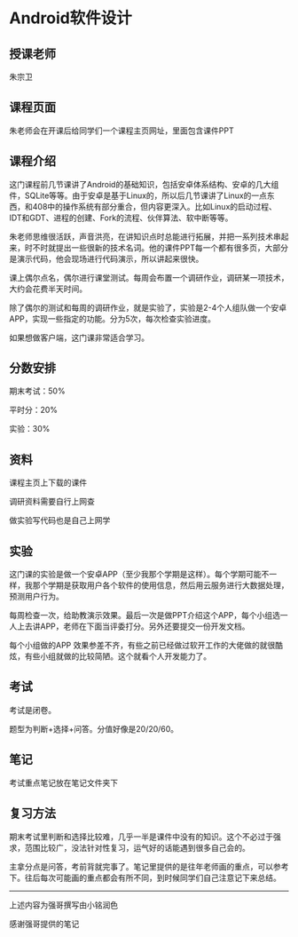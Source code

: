 # Android软件设计

## 授课老师

 朱宗卫 



## 课程页面

朱老师会在开课后给同学们一个课程主页网址，里面包含课件PPT



## 课程介绍

这门课程前几节课讲了Android的基础知识，包括安卓体系结构、安卓的几大组件，SQLite等等。由于安卓是基于Linux的，所以后几节课讲了Linux的一点东西，和408中的操作系统有部分重合，但内容更深入。比如Linux的启动过程、IDT和GDT、进程的创建、Fork的流程、伙伴算法、软中断等等。

朱老师思维很活跃，声音洪亮，在讲知识点时总能进行拓展，并把一系列技术串起来，时不时就提出一些很新的技术名词。他的课件PPT每一个都有很多页，大部分是演示代码，他会现场进行代码演示，所以讲起来很快。

课上偶尔点名，偶尔进行课堂测试。每周会布置一个调研作业，调研某一项技术，大约会花费半天时间。

除了偶尔的测试和每周的调研作业，就是实验了，实验是2-4个人组队做一个安卓APP，实现一些指定的功能。分为5次，每次检查实验进度。

如果想做客户端，这门课非常适合学习。



## 分数安排

期末考试：50%

平时分：20%

实验：30%



## 资料

课程主页上下载的课件

调研资料需要自行上网查

做实验写代码也是自己上网学



## 实验

这门课的实验是做一个安卓APP（至少我那个学期是这样）。每个学期可能不一样，我那个学期是获取用户各个软件的使用信息，然后用云服务进行大数据处理，预测用户行为。

每周检查一次，给助教演示效果。最后一次是做PPT介绍这个APP，每个小组选一人上去讲APP，老师在下面当评委打分。另外还要提交一份开发文档。

每个小组做的APP 效果参差不齐，有些之前已经做过软开工作的大佬做的就很酷炫，有些小组就做的比较简陋。这个就看个人开发能力了。



## 考试

考试是闭卷。

题型为判断+选择+问答。分值好像是20/20/60。



## 笔记

 考试重点笔记放在笔记文件夹下



## 复习方法

期末考试里判断和选择比较难，几乎一半是课件中没有的知识。这个不必过于强求，范围比较广，没法针对性复习，运气好的话能遇到很多自己会的。

主拿分点是问答，考前背就完事了。笔记里提供的是往年老师画的重点，可以参考下。往后每次可能画的重点都会有所不同，到时候同学们自己注意记下来总结。



------

上述内容为强哥撰写由小铭润色

感谢强哥提供的笔记
